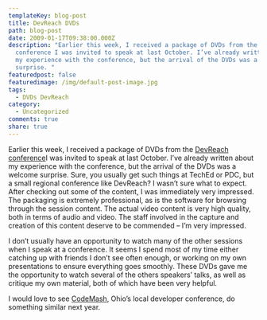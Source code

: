 ```yaml
---
templateKey: blog-post
title: DevReach DVDs
path: blog-post
date: 2009-01-17T09:38:00.000Z
description: "Earlier this week, I received a package of DVDs from the DevReach
  conference I was invited to speak at last October. I’ve already written about
  my experience with the conference, but the arrival of the DVDs was a welcome
  surprise. "
featuredpost: false
featuredimage: /img/default-post-image.jpg
tags:
  - DVDs DevReach
category:
  - Uncategorized
comments: true
share: true
---
```

Earlier this week, I received a package of DVDs from the [DevReach conference](http://devreach.com/)I was invited to speak at last October. I’ve already written about my experience with the conference, but the arrival of the DVDs was a welcome surprise. Sure, you usually get such things at TechEd or PDC, but a small regional conference like DevReach? I wasn’t sure what to expect. After checking out some of the content, I was immediately very impressed. The packaging is extremely professional, as is the software for browsing through the session content. The actual video content is very high quality, both in terms of audio and video. The staff involved in the capture and creation of this content deserve to be commended – I’m very impressed.

I don’t usually have an opportunity to watch many of the other sessions when I speak at a conference. It seems I spend most of my time either catching up with friends I don’t see often enough, or working on my own presentations to ensure everything goes smoothly. These DVDs gave me the opportunity to watch several of the others speakers’ talks, as well as critique my own material, both of which have been very helpful.

I would love to see [CodeMash](http://codemash.org/), Ohio’s local developer conference, do something similar next year.